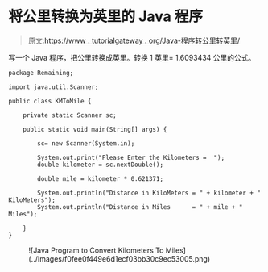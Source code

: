 # 将公里转换为英里的 Java 程序

> 原文:[https://www . tutorialgateway . org/Java-程序转公里转英里/](https://www.tutorialgateway.org/java-program-to-convert-kilometers-to-miles/)

写一个 Java 程序，把公里转换成英里。转换 1 英里= 1.6093434 公里的公式。

```
package Remaining;

import java.util.Scanner;

public class KMToMile {

	private static Scanner sc;

	public static void main(String[] args) {

		sc= new Scanner(System.in);

		System.out.print("Please Enter the Kilometers =  ");
		double kilometer = sc.nextDouble();

		double mile = kilometer * 0.621371;

		System.out.println("Distance in KiloMeters = " + kilometer + " KiloMeters");
		System.out.println("Distance in Miles      = " + mile + " Miles");

	}
}
```

<figure class="wp-block-image size-large">![Java Program to Convert Kilometers To Miles](../Images/f0fee0f449e6d1ecf03bb30c9ec53005.png)</figure>